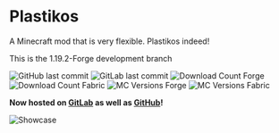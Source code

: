 # Plastikos
A Minecraft mod that is very flexible. Plastikos indeed!

This is the 1.19.2-Forge development branch

![GitHub last commit](https://img.shields.io/github/last-commit/Dunkmania101/Plastikos-MC)
![GitLab last commit](https://img.shields.io/gitlab/last-commit/dunkmania101/Plastikos-MC)
![Download Count Forge](http://cf.way2muchnoise.eu/short_plastikos-forge.svg)
![Download Count Fabric](http://cf.way2muchnoise.eu/short_plastikos-fabric.svg)
![MC Versions Forge](http://cf.way2muchnoise.eu/versions/For%plastikos-forge_all.svg)
![MC Versions Fabric](http://cf.way2muchnoise.eu/versions/For%plastikos-fabric_all.svg)

**Now hosted on [GitLab](https://gitlab.com/dunkmania101/Plastikos-MC) as well as [GitHub](https://github.com/Dunkmania101/Plastikos-MC)!**

![Showcase](PlastikosShowcase.png)
